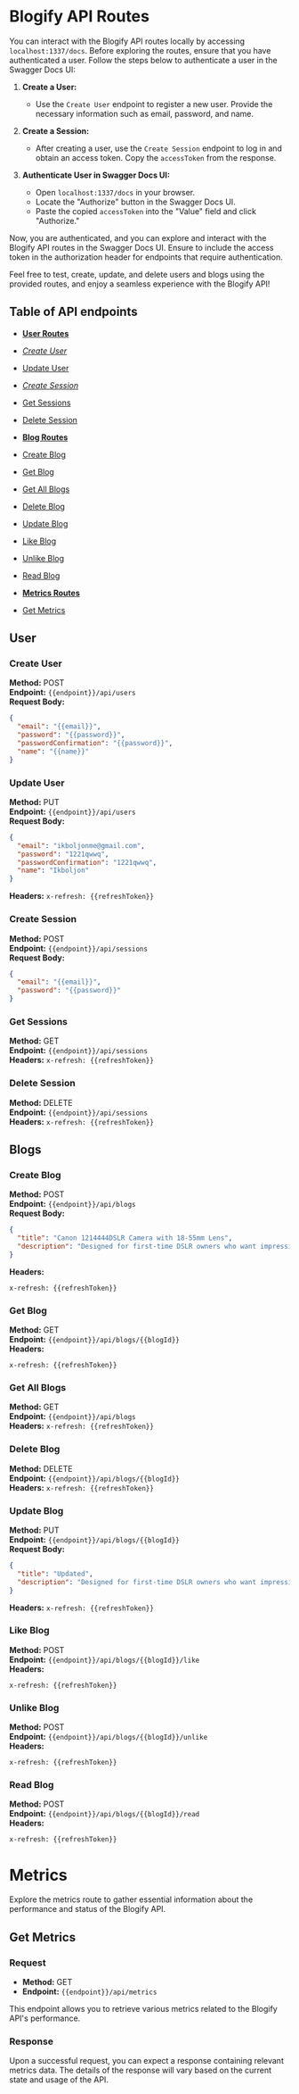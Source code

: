 # Blogify API Routes

You can interact with the Blogify API routes locally by accessing `localhost:1337/docs`. Before exploring the routes, ensure that you have authenticated a user. Follow the steps below to authenticate a user in the Swagger Docs UI:

1. **Create a User:**

   - Use the `Create User` endpoint to register a new user. Provide the necessary information such as email, password, and name.

2. **Create a Session:**

   - After creating a user, use the `Create Session` endpoint to log in and obtain an access token. Copy the `accessToken` from the response.

3. **Authenticate User in Swagger Docs UI:**
   - Open `localhost:1337/docs` in your browser.
   - Locate the "Authorize" button in the Swagger Docs UI.
   - Paste the copied `accessToken` into the "Value" field and click "Authorize."

Now, you are authenticated, and you can explore and interact with the Blogify API routes in the Swagger Docs UI. Ensure to include the access token in the authorization header for endpoints that require authentication.

Feel free to test, create, update, and delete users and blogs using the provided routes, and enjoy a seamless experience with the Blogify API!

## Table of API endpoints

- [**User Routes**](#user)
- [_Create User_](#create-user)
- [Update User](#update-user)
- [_Create Session_](#create-session)
- [Get Sessions](#get-sessions)
- [Delete Session](#delete-session)

- [**Blog Routes**](#blogs)
- [Create Blog](#create-blog)
- [Get Blog](#get-blog)
- [Get All Blogs](#get-all-blogs)
- [Delete Blog](#delete-blog)
- [Update Blog](#update-blog)
- [Like Blog](#like-blog)
- [Unlike Blog](#unlike-blog)
- [Read Blog](#read-blog)

- [**Metrics Routes**](#metrics)
- [Get Metrics](#get-metrics)

## User

### Create User

**Method:** POST  
**Endpoint:** `{{endpoint}}/api/users`  
**Request Body:**

```json
{
  "email": "{{email}}",
  "password": "{{password}}",
  "passwordConfirmation": "{{password}}",
  "name": "{{name}}"
}
```

### Update User

**Method:** PUT  
**Endpoint:** `{{endpoint}}/api/users`  
**Request Body:**

```json
{
  "email": "ikboljonme@gmail.com",
  "password": "1221qwwq",
  "passwordConfirmation": "1221qwwq",
  "name": "Ikboljon"
}
```

**Headers:**
`x-refresh: {{refreshToken}}`

### Create Session

**Method:** POST  
**Endpoint:** `{{endpoint}}/api/sessions`  
**Request Body:**

```json
{
  "email": "{{email}}",
  "password": "{{password}}"
}
```

### Get Sessions

**Method:** GET  
**Endpoint:** `{{endpoint}}/api/sessions`  
**Headers:**
`x-refresh: {{refreshToken}}`

### Delete Session

**Method:** DELETE  
**Endpoint:** `{{endpoint}}/api/sessions`  
**Headers:**
`x-refresh: {{refreshToken}}`

## Blogs

### Create Blog

**Method:** POST  
**Endpoint:** `{{endpoint}}/api/blogs`  
**Request Body:**

```json
{
  "title": "Canon 1214444DSLR Camera with 18-55mm Lens",
  "description": "Designed for first-time DSLR owners who want impressive results straight out of the box, capture those magic moments no matter your level with the EOS 1500D. With easy-to-use automatic shooting modes, a large 24.1 MP sensor, Canon Camera Connect app integration, and built-in feature guide, EOS 1500D is always ready to go."
}
```

**Headers:**

`x-refresh: {{refreshToken}}`

### Get Blog

**Method:** GET  
**Endpoint:** `{{endpoint}}/api/blogs/{{blogId}}`  
**Headers:**

`x-refresh: {{refreshToken}}`

### Get All Blogs

**Method:** GET  
**Endpoint:** `{{endpoint}}/api/blogs`  
**Headers:**
`x-refresh: {{refreshToken}}`

### Delete Blog

**Method:** DELETE  
**Endpoint:** `{{endpoint}}/api/blogs/{{blogId}}`  
**Headers:**
`x-refresh: {{refreshToken}}`

### Update Blog

**Method:** PUT  
**Endpoint:** `{{endpoint}}/api/blogs/{{blogId}}`  
**Request Body:**

```json
{
  "title": "Updated",
  "description": "Designed for first-time DSLR owners who want impressive results straight out of the box, capture those magic moments no matter your level with the EOS 1500D. With easy-to-use automatic shooting modes, a large 24.1 MP sensor, Canon Camera Connect app integration, and built-in feature guide, EOS 1500D is always ready to go."
}
```

**Headers:**
`x-refresh: {{refreshToken}}`

### Like Blog

**Method:** POST  
**Endpoint:** `{{endpoint}}/api/blogs/{{blogId}}/like`  
**Headers:**

`x-refresh: {{refreshToken}}`

### Unlike Blog

**Method:** POST  
**Endpoint:** `{{endpoint}}/api/blogs/{{blogId}}/unlike`  
**Headers:**

`x-refresh: {{refreshToken}}`

### Read Blog

**Method:** POST  
**Endpoint:** `{{endpoint}}/api/blogs/{{blogId}}/read`  
**Headers:**

`x-refresh: {{refreshToken}}`

# Metrics

Explore the metrics route to gather essential information about the performance and status of the Blogify API.

## Get Metrics

### Request

- **Method:** GET
- **Endpoint:** `{{endpoint}}/api/metrics`

This endpoint allows you to retrieve various metrics related to the Blogify API's performance.

### Response

Upon a successful request, you can expect a response containing relevant metrics data. The details of the response will vary based on the current state and usage of the API.
